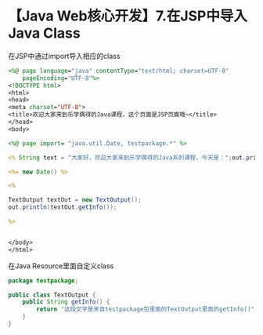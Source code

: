 # 【Java Web核心开发】7.在JSP中导入Java Class

在JSP中通过import导入相应的class

```JSP
<%@ page language="java" contentType="text/html; charset=UTF-8"
    pageEncoding="UTF-8"%>
<!DOCTYPE html>
<html>
<head>
<meta charset="UTF-8">
<title>欢迎大家来到乐学偶得的Java课程，这个页面是JSP页面哦~</title>
</head>
<body>

<%@ page import= "java.util.Date, testpackage.*" %>

<% String text = "大家好，欢迎大家来到乐学偶得的Java系列课程，今天是：";out.println(text);%>

<%= new Date() %>

<%

TextOutput textOut = new TextOutput();
out.println(textOut.getInfo());

%>


</body>
</html>
```

在Java Resource里面自定义class

```java
package testpackage;

public class TextOutput {
	public String getInfo() {
		return "这段文字是来自testpackage包里面的TextOutput里面的getInfo()";
	}
}

```

